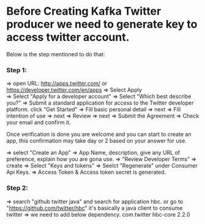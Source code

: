 # Before Creating Kafka Twitter producer we need to generate key to access twitter account.

Below is the step mentioned to do that:

### Step 1:

=>	open URL: http://apps.twitter.com/   or https://developer.twitter.com/en/apps
=>	Select Apply 	
=> 	Select "Apply for a developer account" 
=> 	Select "Which best describe you?" 
=>	Submit a standard application for access to the Twitter developer platform. click "Get Started" 
=>	Fill basic personal detail => next
=>	Fill intention of use => next
=>	Review => next
=> 	Submit the Agreement
=> 	Check your email and confirm it. 

Once verification is done you are welcome and you can start to create an app, this confirmation may take day or 2 based on your answer for use.

=>	select "Create an App" => App Name, description, give any URL of preference, explain how you are gona use.
=>	"Review Developer Terms" => create
=>	Select "Keys and tokens" 
=> 	Seelct "Regenerate" under Consumer Api Keys. => Access Token & Access token secret is generated.


### Step 2:
=> 	search "github twitter java" and search for application hbc. or go to "https://github.com/twitter/hbc"  it's basically a java client to consume twitter
=> 	we need to add below dependency.
	    <dependency>
	      <groupId>com.twitter</groupId>
	      <artifactId>hbc-core</artifactId> <!-- or hbc-twitter4j -->
	      <version>2.2.0</version> <!-- or whatever the latest version is -->
	    </dependency>










